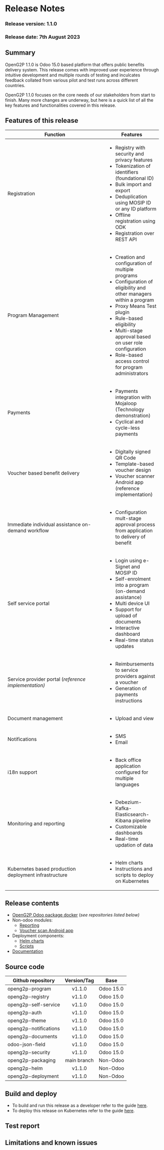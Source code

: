 # Release Notes

### Release version: 1.1.0

### Release date: 7th August 2023

## Summary

OpenG2P 1.1.0 is Odoo 15.0 based platform that offers public benefits delivery system. This release comes with improved user experience through intuitive development and multiple rounds of testing and inculcates feedback collated from various pilot and test runs across different countries.

OpenG2P 1.1.0 focuses on the core needs of our stakeholders from start to finish. Many more changes are underway, but here is a quick list of all the key features and functionalities covered in this release.

## Features of this release



<table><thead><tr><th width="310">Function</th><th>Features</th></tr></thead><tbody><tr><td>Registration</td><td><ul><li>Registry with security and privacy features</li><li>Tokenization of identifiers (foundational ID)</li><li>Bulk import and export</li><li>Deduplication using MOSIP ID or any ID platform</li><li>Offline registration using ODK</li><li>Registration over REST API</li></ul></td></tr><tr><td>Program Management</td><td><ul><li>Creation and configuration of multiple programs</li><li>Configuration of eligibility and other managers within a program</li><li>Proxy Means Test plugin</li><li>Rule-based eligibility</li><li>Multi-stage approval based on user role configuration</li><li>Role-based access control for program administrators</li></ul></td></tr><tr><td>Payments</td><td><ul><li>Payments integration with Mojaloop (Technology demonstration)</li><li>Cyclical and cycle-less payments</li></ul></td></tr><tr><td>Voucher based benefit delivery</td><td><ul><li>Digitally signed QR Code</li><li>Template-based voucher design</li><li>Voucher scanner Android app (reference implementation)</li></ul></td></tr><tr><td>Immediate individual assistance on-demand workflow</td><td><ul><li>Configuration mult-stage approval process from application to delivery of benefit</li></ul></td></tr><tr><td>Self service portal</td><td><ul><li>Login using e-Signet and MOSIP ID</li><li>Self-enrolment into a program (on-demand assistance)</li><li>Multi device UI</li><li>Support for upload of documents</li><li>Interactive dashboard</li><li>Real-time status updates</li></ul></td></tr><tr><td>Service provider portal  (<em>reference implementation)</em></td><td><ul><li>Reimbursements to service providers against a voucher</li><li>Generation of payments instructions</li></ul></td></tr><tr><td>Document management</td><td><ul><li>Upload and view</li></ul></td></tr><tr><td>Notifications</td><td><ul><li>SMS</li><li>Email</li></ul></td></tr><tr><td>i18n support</td><td><ul><li>Back office application configured for multiple languages</li></ul></td></tr><tr><td>Monitoring and reporting</td><td><ul><li>Debezium-Kafka-Elasticsearch-Kibana pipeline</li><li>Customizable dashboards</li><li>Real-time updation of data</li></ul></td></tr><tr><td>Kubernetes based production deployment infrastructure</td><td><ul><li>Helm charts</li><li>Instructions and scripts to deploy on Kubernetes</li></ul></td></tr></tbody></table>

## Release contents

* [OpenG2P Odoo package docker](https://hub.docker.com/layers/openg2p/openg2p-odoo-package/1.1.0/images/sha256-d9f39eb05ff11e00d5c31df045d1bcb164f8b9eaab124ec2b596cb959e29d43b?context=explore) (_see repositories listed below)_
* Non-odoo modules:
  * [Reporting](https://github.com/OpenG2P/openg2p-reporting/tree/1.1.0)
  * [Voucher scan Android app](https://github.com/OpenG2P/openg2p-voucher-scanner-app/releases/tag/v0.5.0)
* Deployment components:
  * [Helm charts](https://github.com/OpenG2P/openg2p-helm/tree/1.1.0)
  * [Scripts](https://github.com/OpenG2P/openg2p-deployment/tree/1.1.0)
* [Documentation](https://docs.openg2p.org/v/1.1)

## Source code

| Github repository         | Version/Tag | Base      |
| ------------------------- | :---------: | --------- |
| openg2p-program           |    v1.1.0   | Odoo 15.0 |
| openg2p-registry          |    v1.1.0   | Odoo 15.0 |
| openg2p-self-service      |    v1.1.0   | Odoo 15.0 |
| openg2p-auth              |    v1.1.0   | Odoo 15.0 |
| openg2p-theme             |    v1.1.0   | Odoo 15.0 |
| openg2p-notifications     |    v1.1.0   | Odoo 15.0 |
| openg2p-documents         |    v1.1.0   | Odoo 15.0 |
| odoo-json-field           |    v1.1.0   | Odoo 15.0 |
| openg2p-security          |    v1.1.0   | Odoo 15.0 |
| openg2p-packaging         | main branch | Non-Odoo  |
| openg2p-helm              |    v1.1.0   | Non-Odoo  |
| openg2p-deployment        |    v1.1.0   | Non-Odoo  |

## Build and deploy

* To build and run this release as a developer refer to the guide [here](<../../guides/developer-guides/getting-started (1).md>).
* To deploy this release on Kubernetes refer to the guide [here](../../guides/deployment-guide/deployment-on-kubernetes/).

## Test report

## Limitations and known issues

